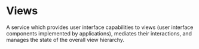 # Views

A service which provides user interface capabilities to views (user
interface components implemented by applications), mediates their
interactions, and manages the state of the overall view hierarchy.
